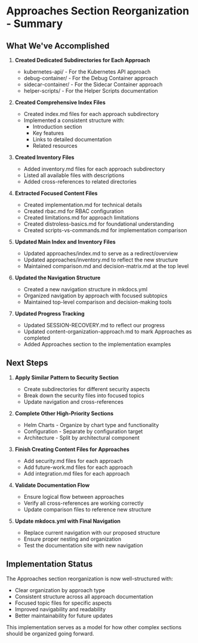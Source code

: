 # Approaches Section Reorganization - Summary

## What We've Accomplished

1. **Created Dedicated Subdirectories for Each Approach**
   - kubernetes-api/ - For the Kubernetes API approach
   - debug-container/ - For the Debug Container approach
   - sidecar-container/ - For the Sidecar Container approach
   - helper-scripts/ - For the Helper Scripts documentation

2. **Created Comprehensive Index Files**
   - Created index.md files for each approach subdirectory
   - Implemented a consistent structure with:
     - Introduction section
     - Key features
     - Links to detailed documentation
     - Related resources

3. **Created Inventory Files**
   - Added inventory.md files for each approach subdirectory
   - Listed all available files with descriptions
   - Added cross-references to related directories

4. **Extracted Focused Content Files**
   - Created implementation.md for technical details
   - Created rbac.md for RBAC configuration
   - Created limitations.md for approach limitations
   - Created distroless-basics.md for foundational understanding
   - Created scripts-vs-commands.md for implementation comparison

5. **Updated Main Index and Inventory Files**
   - Updated approaches/index.md to serve as a redirect/overview
   - Updated approaches/inventory.md to reflect the new structure
   - Maintained comparison.md and decision-matrix.md at the top level

6. **Updated the Navigation Structure**
   - Created a new navigation structure in mkdocs.yml
   - Organized navigation by approach with focused subtopics
   - Maintained top-level comparison and decision-making tools

7. **Updated Progress Tracking**
   - Updated SESSION-RECOVERY.md to reflect our progress
   - Updated content-organization-approach.md to mark Approaches as completed
   - Added Approaches section to the implementation examples

## Next Steps

1. **Apply Similar Pattern to Security Section**
   - Create subdirectories for different security aspects
   - Break down the security files into focused topics
   - Update navigation and cross-references

2. **Complete Other High-Priority Sections**
   - Helm Charts - Organize by chart type and functionality
   - Configuration - Separate by configuration target
   - Architecture - Split by architectural component

3. **Finish Creating Content Files for Approaches**
   - Add security.md files for each approach
   - Add future-work.md files for each approach
   - Add integration.md files for each approach

4. **Validate Documentation Flow**
   - Ensure logical flow between approaches
   - Verify all cross-references are working correctly
   - Update comparison files to reference new structure

5. **Update mkdocs.yml with Final Navigation**
   - Replace current navigation with our proposed structure
   - Ensure proper nesting and organization
   - Test the documentation site with new navigation

## Implementation Status

The Approaches section reorganization is now well-structured with:

- Clear organization by approach type
- Consistent structure across all approach documentation
- Focused topic files for specific aspects
- Improved navigability and readability
- Better maintainability for future updates

This implementation serves as a model for how other complex sections should be organized going forward.
